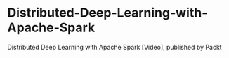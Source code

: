 # Distributed-Deep-Learning-with-Apache-Spark
Distributed Deep Learning with Apache Spark [Video], published by Packt
